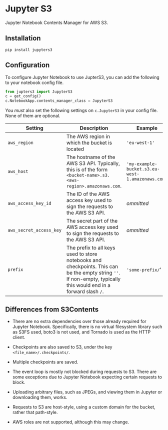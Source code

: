 # Jupyter S3

Jupyter Notebook Contents Manager for AWS S3.


## Installation

```
pip install jupyters3
```


## Configuration

To configure Jupyter Notebook to use JupterS3, you can add the following to your notebook config file.

```python
from jupters3 import JupyterS3
c = get_config()
c.NotebookApp.contents_manager_class = JupyterS3
```

You _must_ also set the following settings on `c.JupyterS3` in your config file. None of them are optional.

| Setting | Description | Example |
| --- | --- | --- |
| `aws_region` | The AWS region in which the bucket is located | `'eu-west-1'` |
| `aws_host`  | The hostname of the AWS S3 API. Typically, this is of the form `<bucket-name>.s3.<aws-region>.amazonaws.com`. | `'my-example-bucket.s3.eu-west-1.amazonaws.com'` |
| `aws_access_key_id` | The ID of the AWS access key used to sign the requests to the AWS S3 API. | _ommitted_ |
| `aws_secret_access_key` | The secret part of the AWS access key used to sign the requests to the AWS S3 API. | _ommitted_ |
| `prefix` | The prefix to all keys used to store notebooks and checkpoints. This can be the empty string `''`. If non-empty, typically this would end in a forward slash `/`. | `'some-prefix/`' |


## Differences from S3Contents

- There are no extra dependencies over those already required for Jupyter Notebook. Specifically, there is no virtual filesystem library such as S3FS used, boto3 is not used, and Tornado is used as the HTTP client.

- Checkpoints are also saved to S3, under the key `<file_name>/.checkpoints/`.

- Multiple checkpoints are saved.

- The event loop is mostly not blocked during requests to S3. There are some exceptions due to Jupyter Notebook expecting certain requests to block.

- Uploading arbitrary files, such as JPEGs, and viewing them in Jupyter or downloading them, works.

- Requests to S3 are host-style, using a custom domain for the bucket, rather that path-style.

- AWS roles are not supported, although this may change.
